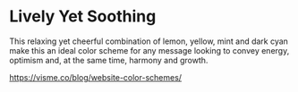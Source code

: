 # Lively Yet Soothing

This relaxing yet cheerful combination of lemon, yellow, mint and dark cyan make this an ideal color scheme for any message looking to convey energy, optimism and, at the same time, harmony and growth.

https://visme.co/blog/website-color-schemes/
